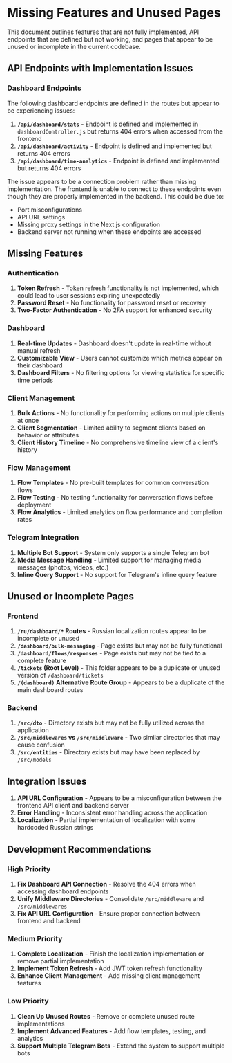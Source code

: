 # Missing Features and Unused Pages

This document outlines features that are not fully implemented, API endpoints that are defined but not working, and pages that appear to be unused or incomplete in the current codebase.

## API Endpoints with Implementation Issues

### Dashboard Endpoints

The following dashboard endpoints are defined in the routes but appear to be experiencing issues:

1. **`/api/dashboard/stats`** - Endpoint is defined and implemented in `dashboardController.js` but returns 404 errors when accessed from the frontend
2. **`/api/dashboard/activity`** - Endpoint is defined and implemented but returns 404 errors
3. **`/api/dashboard/time-analytics`** - Endpoint is defined and implemented but returns 404 errors

The issue appears to be a connection problem rather than missing implementation. The frontend is unable to connect to these endpoints even though they are properly implemented in the backend. This could be due to:

- Port misconfigurations
- API URL settings
- Missing proxy settings in the Next.js configuration
- Backend server not running when these endpoints are accessed

## Missing Features

### Authentication

1. **Token Refresh** - Token refresh functionality is not implemented, which could lead to user sessions expiring unexpectedly
2. **Password Reset** - No functionality for password reset or recovery
3. **Two-Factor Authentication** - No 2FA support for enhanced security

### Dashboard

1. **Real-time Updates** - Dashboard doesn't update in real-time without manual refresh
2. **Customizable View** - Users cannot customize which metrics appear on their dashboard
3. **Dashboard Filters** - No filtering options for viewing statistics for specific time periods

### Client Management

1. **Bulk Actions** - No functionality for performing actions on multiple clients at once
2. **Client Segmentation** - Limited ability to segment clients based on behavior or attributes
3. **Client History Timeline** - No comprehensive timeline view of a client's history

### Flow Management

1. **Flow Templates** - No pre-built templates for common conversation flows
2. **Flow Testing** - No testing functionality for conversation flows before deployment
3. **Flow Analytics** - Limited analytics on flow performance and completion rates

### Telegram Integration

1. **Multiple Bot Support** - System only supports a single Telegram bot
2. **Media Message Handling** - Limited support for managing media messages (photos, videos, etc.)
3. **Inline Query Support** - No support for Telegram's inline query feature

## Unused or Incomplete Pages

### Frontend

1. **`/ru/dashboard/*` Routes** - Russian localization routes appear to be incomplete or unused
2. **`/dashboard/bulk-messaging`** - Page exists but may not be fully functional
3. **`/dashboard/flows/responses`** - Page exists but may not be tied to a complete feature
4. **`/tickets` (Root Level)** - This folder appears to be a duplicate or unused version of `/dashboard/tickets`
5. **`/(dashboard)` Alternative Route Group** - Appears to be a duplicate of the main dashboard routes

### Backend

1. **`/src/dto`** - Directory exists but may not be fully utilized across the application 
2. **`/src/middlewares` vs `/src/middleware`** - Two similar directories that may cause confusion
3. **`/src/entities`** - Directory exists but may have been replaced by `/src/models`

## Integration Issues

1. **API URL Configuration** - Appears to be a misconfiguration between the frontend API client and backend server
2. **Error Handling** - Inconsistent error handling across the application
3. **Localization** - Partial implementation of localization with some hardcoded Russian strings

## Development Recommendations

### High Priority

1. **Fix Dashboard API Connection** - Resolve the 404 errors when accessing dashboard endpoints
2. **Unify Middleware Directories** - Consolidate `/src/middleware` and `/src/middlewares` 
3. **Fix API URL Configuration** - Ensure proper connection between frontend and backend

### Medium Priority

1. **Complete Localization** - Finish the localization implementation or remove partial implementation
2. **Implement Token Refresh** - Add JWT token refresh functionality
3. **Enhance Client Management** - Add missing client management features

### Low Priority

1. **Clean Up Unused Routes** - Remove or complete unused route implementations
2. **Implement Advanced Features** - Add flow templates, testing, and analytics
3. **Support Multiple Telegram Bots** - Extend the system to support multiple bots 